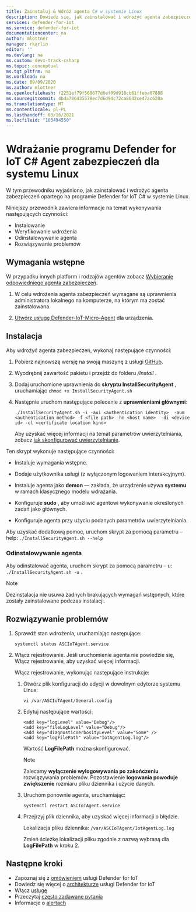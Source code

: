 ```yaml
---
title: Zainstaluj & Wdróż agenta C# w systemie Linux
description: Dowiedz się, jak zainstalować i wdrożyć agenta zabezpieczeń opartego na programie Defender for IoT C# w systemie Linux
services: defender-for-iot
ms.service: defender-for-iot
documentationcenter: na
author: mlottner
manager: rkarlin
editor: ''
ms.devlang: na
ms.custom: devx-track-csharp
ms.topic: conceptual
ms.tgt_pltfrm: na
ms.workload: na
ms.date: 09/09/2020
ms.author: mlottner
ms.openlocfilehash: f2251ef79f568677d6ef09d918cb61ffeba07888
ms.sourcegitcommit: 4bda786435578ec7d6d94c72ca8642ce47ac628a
ms.translationtype: MT
ms.contentlocale: pl-PL
ms.lasthandoff: 03/16/2021
ms.locfileid: "103494550"
---
```

# <a name="deploy-defender-for-iot-c-based-security-agent-for-linux"></a>Wdrażanie programu Defender for IoT C# Agent zabezpieczeń dla systemu Linux

W tym przewodniku wyjaśniono, jak zainstalować i wdrożyć agenta zabezpieczeń opartego na programie Defender for IoT C# w systemie Linux.

Niniejszy przewodnik zawiera informacje na temat wykonywania następujących czynności:

- Instalowanie
- Weryfikowanie wdrożenia
- Odinstalowywanie agenta
- Rozwiązywanie problemów

## <a name="prerequisites"></a>Wymagania wstępne

W przypadku innych platform i rodzajów agentów zobacz [Wybieranie odpowiedniego agenta zabezpieczeń](how-to-deploy-agent.md).

1. W celu wdrożenia agenta zabezpieczeń wymagane są uprawnienia administratora lokalnego na komputerze, na którym ma zostać zainstalowana.

1. [Utwórz usługę Defender-IoT-Micro-Agent](quickstart-create-security-twin.md) dla urządzenia.

## <a name="installation"></a>Instalacja

Aby wdrożyć agenta zabezpieczeń, wykonaj następujące czynności:

1. Pobierz najnowszą wersję na swoją maszynę z usługi [GitHub](https://aka.ms/iot-security-github-cs).

1. Wyodrębnij zawartość pakietu i przejdź do folderu _/Install_ .

1. Dodaj uruchomione uprawnienia do **skryptu InstallSecurityAgent** , uruchamiając `chmod +x InstallSecurityAgent.sh`

1. Następnie uruchom następujące polecenie z **uprawnieniami głównymi**:

   ```
   ./InstallSecurityAgent.sh -i -aui <authentication identity>  -aum <authentication method> -f <file path> -hn <host name>  -di <device id> -cl <certificate location kind>
   ```

   Aby uzyskać więcej informacji na temat parametrów uwierzytelniania, zobacz [jak skonfigurować uwierzytelnianie](concept-security-agent-authentication-methods.md).

Ten skrypt wykonuje następujące czynności:

- Instaluje wymagania wstępne.

- Dodaje użytkownika usługi (z wyłączonym logowaniem interakcyjnym).

- Instaluje agenta jako **demon** — zakłada, że urządzenie używa **systemu** w ramach klasycznego modelu wdrażania.

- Konfiguruje **sudo** , aby umożliwić agentowi wykonywanie określonych zadań jako głównych.

- Konfiguruje agenta przy użyciu podanych parametrów uwierzytelniania.

Aby uzyskać dodatkową pomoc, uruchom skrypt za pomocą parametru – help: `./InstallSecurityAgent.sh --help`

### <a name="uninstall-the-agent"></a>Odinstalowywanie agenta

Aby odinstalować agenta, uruchom skrypt za pomocą parametru – u: `./InstallSecurityAgent.sh -u` .

> [!NOTE]
> Dezinstalacja nie usuwa żadnych brakujących wymagań wstępnych, które zostały zainstalowane podczas instalacji.

## <a name="troubleshooting"></a>Rozwiązywanie problemów

1. Sprawdź stan wdrożenia, uruchamiając następujące:

    `systemctl status ASCIoTAgent.service`

1. Włącz rejestrowanie.
   Jeśli uruchomienie agenta nie powiedzie się, Włącz rejestrowanie, aby uzyskać więcej informacji.

   Włącz rejestrowanie, wykonując następujące instrukcje:

   1. Otwórz plik konfiguracji do edycji w dowolnym edytorze systemu Linux:

        `vi /var/ASCIoTAgent/General.config`

   1. Edytuj następujące wartości:

      ```
      <add key="logLevel" value="Debug"/>
      <add key="fileLogLevel" value="Debug"/>
      <add key="diagnosticVerbosityLevel" value="Some" />
      <add key="logFilePath" value="IotAgentLog.log"/>
      ```

       Wartość **LogFilePath** można skonfigurować.

       > [!NOTE]
       > Zalecamy **wyłączenie wylogowywania po zakończeniu** rozwiązywania problemów. Pozostawienie **logowania powoduje zwiększenie** rozmiaru pliku dziennika i użycie danych.

   1. Uruchom ponownie agenta, uruchamiając:

       `systemctl restart ASCIoTAgent.service`

   1. Przejrzyj plik dziennika, aby uzyskać więcej informacji o błędzie.

       Lokalizacja pliku dziennika: `/var/ASCIoTAgent/IotAgentLog.log`

       Zmień ścieżkę lokalizacji pliku zgodnie z nazwą wybraną dla **LogFilePath** w kroku 2.

## <a name="next-steps"></a>Następne kroki

- Zapoznaj się z [omówieniem](overview.md) usługi Defender for IoT
- Dowiedz się więcej o [architekturze](architecture.md) usługi Defender for IoT
- Włącz [usługę](quickstart-onboard-iot-hub.md)
- Przeczytaj [często zadawane pytania](resources-frequently-asked-questions.md)
- Informacje o [alertach](concept-security-alerts.md)
